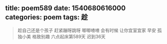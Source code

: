 title: poem589
date: 1540680616000
categories: poem
tags: 趁
---
> 趁自己还是个孩子
赶紧蹦呀跳呀
唧唧喳喳
会有时候
让你宜室宜家
早安
孤独小美
格致别趣
六点起床第589天 迟到36天